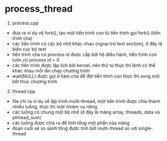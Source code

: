 # process_thread

1. process.cpp
- đưa ra ví dụ về fork(), tạo một tiến trình con từ tiến trình gọi fork() (tiến trình cha)
- các tiến trình có các bộ nhớ khác nhau (ngoại trừ text section), ở đây là biến cục bộ test
- tiến trình cha có process id được cấp bởi hệ điều hành, tiến trình con luôn có process id = 0
- các tiến trình được lập lịch bởi kernel, nên thứ tự thực thi lệnh có thể khác nhau mỗi lần chạy chương trình
- wait(NULL) được gọi ở hàm cha để đợi tiến trình con thực thi xong mới kết thúc chương trình

2. thread.cpp
- file chỉ ra ví dụ về lập trình multi-thread, một tiến trình được chia thành nhiều luồng, thực thi một nhiệm vụ riêng
- các luồng có chung một bộ nhớ (ở đây là mảng array, threads, data và pthread_sum)
- các luồng được chia ra để tính tổng một phần của mảng
- đoạn cuối sẽ so sánh tổng được tính bởi multi-thread so với single-thread
